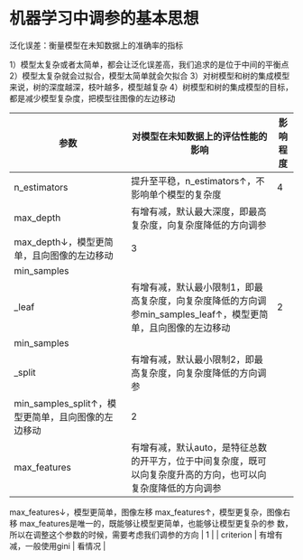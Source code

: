 # 机器学习中调参的基本思想

泛化误差：衡量模型在未知数据上的准确率的指标

1）模型太复杂或者太简单，都会让泛化误差高，我们追求的是位于中间的平衡点
2）模型太复杂就会过拟合，模型太简单就会欠拟合
3）对树模型和树的集成模型来说，树的深度越深，枝叶越多，模型越复杂
4）树模型和树的集成模型的目标，都是减少模型复杂度，把模型往图像的左边移动

| 参数 | 对模型在未知数据上的评估性能的影响 | 影响程度 |
| --- | --- | --- |
| n_estimators | 提升至平稳，n_estimators↑，不影响单个模型的复杂度 | 4 |
| max_depth | 有增有减，默认最大深度，即最高复杂度，向复杂度降低的方向调参
max_depth↓，模型更简单，且向图像的左边移动 | 3 |
| min_samples
_leaf | 有增有减，默认最小限制1，即最高复杂度，向复杂度降低的方向调参min_samples_leaf↑，模型更简单，且向图像的左边移动 | 2 |
| min_samples
_split | 有增有减，默认最小限制2，即最高复杂度，向复杂度降低的方向调参
min_samples_split↑，模型更简单，且向图像的左边移动 | 2 |
| max_features | 有增有减，默认auto，是特征总数的开平方，位于中间复杂度，既可以向复杂度升高的方向，也可以向复杂度降低的方向调参
max_features↓，模型更简单，图像左移
max_features↑，模型更复杂，图像右移
max_features是唯一的，既能够让模型更简单，也能够让模型更复杂的参
数，所以在调整这个参数的时候，需要考虑我们调参的方向 | 1 |
| criterion | 有增有减，一般使用gini | 看情况 |